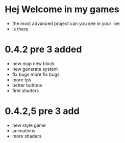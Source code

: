 # Hej Welcome in my games

- the most advanced project can you see in your live
- is there

# 0.4.2 pre 3 added
- new map new block 
- new generate system
- fix bugs more fix bugs
- more fps
- better buttons
- first shaders

# 0.4.2,5 pre 3 add
- new style game
- animations
- more shaders